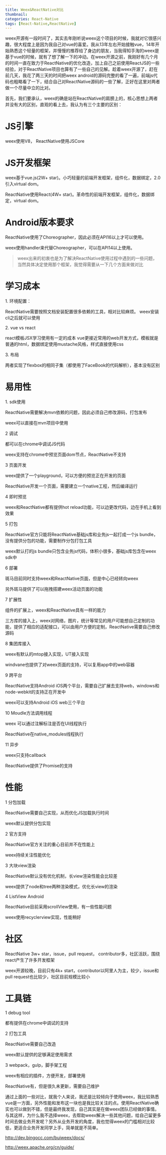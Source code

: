 ```yaml
---
title: Weex&ReactNative对比
thumbnail: 
categories: React-Native
tags: [React-Native,ReactNative]
---
```


>
weex开源有一段时间了，其实去年刚听说weex这个项目的时候，我就对它很感兴趣，很大程度上是因为我自己对vue的喜爱。我从13年左右开始接触vue，14年开始熟悉这个轻量的框架，并慢慢的推荐给了身边的朋友，当我得知手淘的weex是基于vue的时候，就有了想了解一下的冲动。在weex开源之前，我刚好有几个月的时间一直在致力于ReactNative的优化改造，加上自己之前使用ReactJS的一些经验，对于ReactNative项目也算有了一些自己的见解。趁着weex开源了，赶在前几天，我花了两三天的时间把weex
android的源码完整的看了一遍，前端js代码也粗略看了一下，结合自己对ReactNative源码的一些了解，正好在这里对两者做一个尽量中立的比对。

首先，我们要承认，weex的确是站在ReactNative的肩膀上的，核心思想上两者并没有大的区别，直观的看上去，我认为有三个主要的区别：

# JS引擎

weex使用V8， ReactNative使用JSCore

# JS开发框架

weex基于vue.js(2W+ star)。小巧轻量的前端开发框架，组件化，数据绑定，2.0引入virtual dom。

ReactNative使用React(4W+ star)。革命性的前端开发框架，组件化，数据绑定，virtual dom。

# Android版本要求

ReactNative使用了Choreographer，因此必须在API16以上才可以使用。

weex使用handler来代替Choreographer，可以在API14以上使用。

> weex出来的初衷也是为了解决ReactNative使用过程中遇到的一些问题，当然具体决定使用那个框架，我觉得需要从一下几个方面来做对比

# 学习成本

1\. 环境配置：

ReactNative需要按照文档安装配置很多依赖的工具，相对比较麻烦。 weex安装cli之后就可以使用

2\. vue vs react

react模板JSX学习使用有一定的成本 vue更接近常用的web开发方式，模板就是普通的html，数据绑定使用mustache风格，样式直接使用css

3\. 布局

两者实现了flexbox的相同子集（都使用了FaceBook的代码解析），基本没有区别

# 易用性

1\. sdk使用

ReactNative需要解决mvn依赖的问题，因此必须自己修改源码，打包发布

weex可以直接在mvn项目中使用

2 调试

都可以在chrome中调试JS代码

weex支持在chrome中预览页面dom节点，ReactNative不支持

3 页面开发

weex提供了一个playground，可以方便的预览正在开发的页面

ReactNative开发一个页面，需要建立一个native工程，然后编译运行

4 即时预览

weex和ReactNative都有提供hot reload功能，可以边更改代码，边在手机上看到效果

5 打包

ReactNative官方只能将ReactNative基础js库和业务js一起打成一个js bundle，没有提供分包的功能，需要制作分包打包工具

weex默认打的js bundle只包含业务js代码，体积小很多，基础js库包含在weex sdk中

6 部署

斑马目前同时支持weex和ReactNative页面，但是中心已经转向weex

另外斑马提供了可以拖拽搭建weex活动页面的功能

7 扩展性

组件的扩展上，weex和ReactNative具有一样的能力

三方库的接入上，weex对网络，图片，统计等常见的用户可能想自己定制的功能，提供了相应的适配接口，可以由用户方便的定制，ReactNative需要自己修改源码

8 集团库接入

weex有默认的mtop接入实现，UT接入实现

windvane也提供了对weex页面的支持，可以复用app中的web容器

9 跨平台

ReactNative支持Android iOS两个平台，需要自己扩展去支持web，windows和node-webkit的支持正在开发中

weex可以支持Android iOS web三个平台

10 Moudle方法调用线程

weex 可以通过注解标注是否在UI线程执行

ReactNative在native_modules线程执行

11 异步

weex只支持callback

ReactNative提供了Promise的支持

# 性能

1 分包加载

ReactNative需要自己实现，从而优化JS加载执行时间

weex默认提供分包实现

2 官方支持

ReactNative官方关注的重心目前并不在性能上

weex持续关注性能优化

3 大块view渲染

ReactNative默认没有优化机制，长view渲染性能会比较差

weex提供了node和tree两种渲染模式，优化长view的渲染

4 ListView Android

ReactNative目前采用scrollView使用，有一些性能问题

weex使用recyclerview实现，性能稍好

# 社区

ReactNative 3w+ star，issue，pull request， contributor多，社区活跃，围绕react产生了许多开发框架

weex开源较晚，目前只有4k+ start，contributor以阿里人为主，较少，issue和pull request也比较少，社区目前规模比较小

# 工具链

1 debug tool

都有提供在chrome中调试的支持

2 打包工具

ReactNative需要自己改造

weex默认提供的足够满足使用需求

3 webpack，gulp，脚手架工程

weex有相应的插件，方便开发，部署使用

ReactNative有，但是很久未更新，需要自己维护

>
通过上面的一些对比，就我个人来说，我还是比较倾向于使用weex，我比较熟悉vue是一方面，另外性能和发布这一块也是我比较关注的点。使用ReactNative确实也可以做到不错，但是最终我发现，自己其实是在做weex团队已经做的事情。与其这样，为什么我不选择weex，去帮助weex解决一些其他问题，给自己留更多时间去做业务开发呢？另外从业务开发的角度，我也觉得weex的门槛相对比较低，更适合业务开发同学上手，简单就是不简单。

<http://dev.bingocc.com/buiweex/docs/>

<http://weex.apache.org/cn/guide/>

